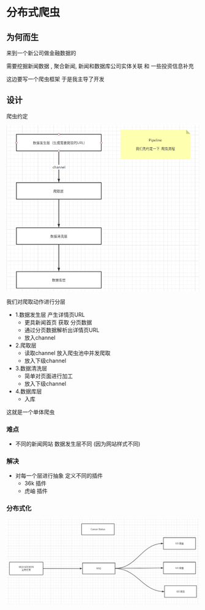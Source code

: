 # 分布式爬虫

## 为何而生
来到一个新公司做金融数据的  

需要挖掘新闻数据 , 聚合新闻, 新闻和数据库公司实体关联 和 一些投资信息补充

这边要写一个爬虫框架  于是我主导了开发

## 设计
爬虫约定

![](./s2.png)

我们对爬取动作进行分层
- 1.数据发生层  产生详情页URL  
    - 更具新闻首页 获取 分页数据
    - 通过分页数据解析出详情页URL
    - 放入channel
- 2.爬取层
    - 读取channel 放入爬虫池中并发爬取 
    - 放入下级channel
- 3.数据清洗层
    - 简单对页面进行加工
    - 放入下级channel
- 4.数据库层
    - 入库

这就是一个单体爬虫

### 难点
- 不同的新闻网站 数据发生层不同 (因为网站样式不同)

### 解决
- 对每一个层进行抽象 定义不同的插件 
    - 36k 插件
    - 虎岫 插件

### 分布式化
![](./s3.png)
